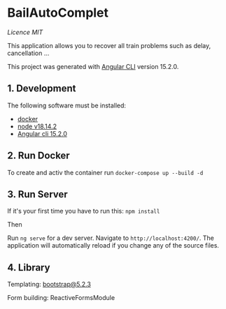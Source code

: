 # BailAutoComplet

_Licence MIT_

This application allows you to recover all train problems such as delay, cancellation ...

This project was generated with [Angular CLI](https://github.com/angular/angular-cli) version 15.2.0.

## 1. Development

The following software must be installed:

- [docker](https://docs.docker.com/engine/install/)
- [node v18.14.2](https://nodejs.org/en/)
- [Angular cli 15.2.0](https://angular.io/guide/setup-local#:~:text=Install%20the%20Angular%20CLI%20link%20You%20use%20the,following%20command%3A%20content_copy%20npm%20install%20-g%20%40angular%2Fcli%20)

## 2. Run Docker

To create and activ the container
run `docker-compose up --build -d`

## 3. Run Server

If it's your first time you have to run this:
`npm install`

Then

Run `ng serve` for a dev server. Navigate to `http://localhost:4200/`. The application will automatically reload if you change any of the source files.

## 4. Library

Templating: bootstrap@5.2.3

Form building: ReactiveFormsModule
